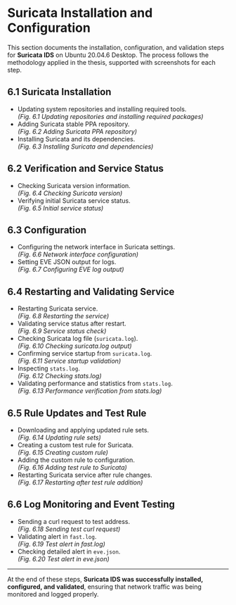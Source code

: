 # Suricata Installation and Configuration

This section documents the installation, configuration, and validation steps for **Suricata IDS** on Ubuntu 20.04.6 Desktop. The process follows the methodology applied in the thesis, supported with screenshots for each step.

## 6.1 Suricata Installation

- Updating system repositories and installing required tools.  
  *(Fig. 6.1 Updating repositories and installing required packages)*  
- Adding Suricata stable PPA repository.  
  *(Fig. 6.2 Adding Suricata PPA repository)*  
- Installing Suricata and its dependencies.  
  *(Fig. 6.3 Installing Suricata and dependencies)*  

## 6.2 Verification and Service Status

- Checking Suricata version information.  
  *(Fig. 6.4 Checking Suricata version)*  
- Verifying initial Suricata service status.  
  *(Fig. 6.5 Initial service status)*  

## 6.3 Configuration

- Configuring the network interface in Suricata settings.  
  *(Fig. 6.6 Network interface configuration)*  
- Setting EVE JSON output for logs.  
  *(Fig. 6.7 Configuring EVE log output)*  

## 6.4 Restarting and Validating Service

- Restarting Suricata service.  
  *(Fig. 6.8 Restarting the service)*  
- Validating service status after restart.  
  *(Fig. 6.9 Service status check)*  
- Checking Suricata log file (`suricata.log`).  
  *(Fig. 6.10 Checking suricata.log output)*  
- Confirming service startup from `suricata.log`.  
  *(Fig. 6.11 Service startup validation)*  
- Inspecting `stats.log`.  
  *(Fig. 6.12 Checking stats.log)*  
- Validating performance and statistics from `stats.log`.  
  *(Fig. 6.13 Performance verification from stats.log)*  

## 6.5 Rule Updates and Test Rule

- Downloading and applying updated rule sets.  
  *(Fig. 6.14 Updating rule sets)*  
- Creating a custom test rule for Suricata.  
  *(Fig. 6.15 Creating custom rule)*  
- Adding the custom rule to configuration.  
  *(Fig. 6.16 Adding test rule to Suricata)*  
- Restarting Suricata service after rule changes.  
  *(Fig. 6.17 Restarting after test rule addition)*  

## 6.6 Log Monitoring and Event Testing

- Sending a curl request to test address.  
  *(Fig. 6.18 Sending test curl request)*  
- Validating alert in `fast.log`.  
  *(Fig. 6.19 Test alert in fast.log)*  
- Checking detailed alert in `eve.json`.  
  *(Fig. 6.20 Test alert in eve.json)*    

---

At the end of these steps, **Suricata IDS was successfully installed, configured, and validated**, ensuring that network traffic was being monitored and logged properly.
